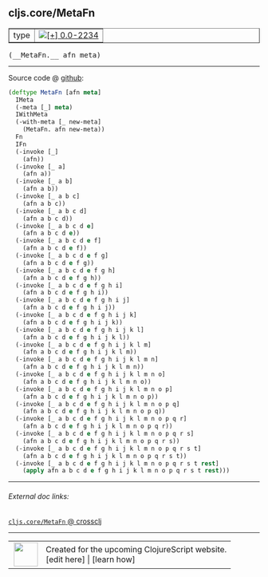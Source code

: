 ## cljs.core/MetaFn



 <table border="1">
<tr>
<td>type</td>
<td><a href="https://github.com/cljsinfo/cljs-api-docs/tree/0.0-2234"><img valign="middle" alt="[+] 0.0-2234" title="Added in 0.0-2234" src="https://img.shields.io/badge/+-0.0--2234-lightgrey.svg"></a> </td>
</tr>
</table>


 <samp>
(__MetaFn.__ afn meta)<br>
</samp>

---







Source code @ [github](https://github.com/clojure/clojurescript/blob/r2655/src/cljs/cljs/core.cljs#L1333-L1384):

```clj
(deftype MetaFn [afn meta]
  IMeta
  (-meta [_] meta)
  IWithMeta
  (-with-meta [_ new-meta]
    (MetaFn. afn new-meta))
  Fn
  IFn
  (-invoke [_]
    (afn))
  (-invoke [_ a]
    (afn a))
  (-invoke [_ a b]
    (afn a b))
  (-invoke [_ a b c]
    (afn a b c))
  (-invoke [_ a b c d]
    (afn a b c d))
  (-invoke [_ a b c d e]
    (afn a b c d e))
  (-invoke [_ a b c d e f]
    (afn a b c d e f))
  (-invoke [_ a b c d e f g]
    (afn a b c d e f g))
  (-invoke [_ a b c d e f g h]
    (afn a b c d e f g h))
  (-invoke [_ a b c d e f g h i]
    (afn a b c d e f g h i))
  (-invoke [_ a b c d e f g h i j]
    (afn a b c d e f g h i j))
  (-invoke [_ a b c d e f g h i j k]
    (afn a b c d e f g h i j k))
  (-invoke [_ a b c d e f g h i j k l]
    (afn a b c d e f g h i j k l))
  (-invoke [_ a b c d e f g h i j k l m]
    (afn a b c d e f g h i j k l m))
  (-invoke [_ a b c d e f g h i j k l m n]
    (afn a b c d e f g h i j k l m n))
  (-invoke [_ a b c d e f g h i j k l m n o]
    (afn a b c d e f g h i j k l m n o))
  (-invoke [_ a b c d e f g h i j k l m n o p]
    (afn a b c d e f g h i j k l m n o p))
  (-invoke [_ a b c d e f g h i j k l m n o p q]
    (afn a b c d e f g h i j k l m n o p q))
  (-invoke [_ a b c d e f g h i j k l m n o p q r]
    (afn a b c d e f g h i j k l m n o p q r))
  (-invoke [_ a b c d e f g h i j k l m n o p q r s]
    (afn a b c d e f g h i j k l m n o p q r s))
  (-invoke [_ a b c d e f g h i j k l m n o p q r s t]
    (afn a b c d e f g h i j k l m n o p q r s t))
  (-invoke [_ a b c d e f g h i j k l m n o p q r s t rest]
    (apply afn a b c d e f g h i j k l m n o p q r s t rest)))
```

<!--
Repo - tag - source tree - lines:

 <pre>
clojurescript @ r2655
└── src
    └── cljs
        └── cljs
            └── <ins>[core.cljs:1333-1384](https://github.com/clojure/clojurescript/blob/r2655/src/cljs/cljs/core.cljs#L1333-L1384)</ins>
</pre>

-->

---



###### External doc links:

[`cljs.core/MetaFn` @ crossclj](http://crossclj.info/fun/cljs.core.cljs/MetaFn.html)<br>

---

 <table>
<tr><td>
<img valign="middle" align="right" width="48px" src="http://i.imgur.com/Hi20huC.png">
</td><td>
Created for the upcoming ClojureScript website.<br>
[edit here] | [learn how]
</td></tr></table>

[edit here]:https://github.com/cljsinfo/cljs-api-docs/blob/master/cljsdoc/cljs.core/MetaFn.cljsdoc
[learn how]:https://github.com/cljsinfo/cljs-api-docs/wiki/cljsdoc-files

<!--

This information was too distracting to show to readers, but I'll leave it
commented here since it is helpful to:

- pretty-print the data used to generate this document
- and show how to retrieve that data



The API data for this symbol:

```clj
{:ns "cljs.core",
 :name "MetaFn",
 :type "type",
 :signature ["[afn meta]"],
 :source {:code "(deftype MetaFn [afn meta]\n  IMeta\n  (-meta [_] meta)\n  IWithMeta\n  (-with-meta [_ new-meta]\n    (MetaFn. afn new-meta))\n  Fn\n  IFn\n  (-invoke [_]\n    (afn))\n  (-invoke [_ a]\n    (afn a))\n  (-invoke [_ a b]\n    (afn a b))\n  (-invoke [_ a b c]\n    (afn a b c))\n  (-invoke [_ a b c d]\n    (afn a b c d))\n  (-invoke [_ a b c d e]\n    (afn a b c d e))\n  (-invoke [_ a b c d e f]\n    (afn a b c d e f))\n  (-invoke [_ a b c d e f g]\n    (afn a b c d e f g))\n  (-invoke [_ a b c d e f g h]\n    (afn a b c d e f g h))\n  (-invoke [_ a b c d e f g h i]\n    (afn a b c d e f g h i))\n  (-invoke [_ a b c d e f g h i j]\n    (afn a b c d e f g h i j))\n  (-invoke [_ a b c d e f g h i j k]\n    (afn a b c d e f g h i j k))\n  (-invoke [_ a b c d e f g h i j k l]\n    (afn a b c d e f g h i j k l))\n  (-invoke [_ a b c d e f g h i j k l m]\n    (afn a b c d e f g h i j k l m))\n  (-invoke [_ a b c d e f g h i j k l m n]\n    (afn a b c d e f g h i j k l m n))\n  (-invoke [_ a b c d e f g h i j k l m n o]\n    (afn a b c d e f g h i j k l m n o))\n  (-invoke [_ a b c d e f g h i j k l m n o p]\n    (afn a b c d e f g h i j k l m n o p))\n  (-invoke [_ a b c d e f g h i j k l m n o p q]\n    (afn a b c d e f g h i j k l m n o p q))\n  (-invoke [_ a b c d e f g h i j k l m n o p q r]\n    (afn a b c d e f g h i j k l m n o p q r))\n  (-invoke [_ a b c d e f g h i j k l m n o p q r s]\n    (afn a b c d e f g h i j k l m n o p q r s))\n  (-invoke [_ a b c d e f g h i j k l m n o p q r s t]\n    (afn a b c d e f g h i j k l m n o p q r s t))\n  (-invoke [_ a b c d e f g h i j k l m n o p q r s t rest]\n    (apply afn a b c d e f g h i j k l m n o p q r s t rest)))",
          :title "Source code",
          :repo "clojurescript",
          :tag "r2655",
          :filename "src/cljs/cljs/core.cljs",
          :lines [1333 1384]},
 :full-name "cljs.core/MetaFn",
 :full-name-encode "cljs.core/MetaFn",
 :history [["+" "0.0-2234"]]}

```

Retrieve the API data for this symbol:

```clj
;; from Clojure REPL
(require '[clojure.edn :as edn])
(-> (slurp "https://raw.githubusercontent.com/cljsinfo/cljs-api-docs/catalog/cljs-api.edn")
    (edn/read-string)
    (get-in [:symbols "cljs.core/MetaFn"]))
```

-->
